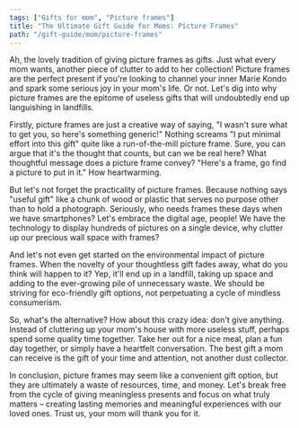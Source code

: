 ```yaml
---
tags: ["Gifts for mom", "Picture frames"]
title: "The Ultimate Gift Guide for Moms: Picture Frames"
path: "/gift-guide/mom/picture-frames"
---
```


Ah, the lovely tradition of giving picture frames as gifts. Just what every mom wants, another piece of clutter to add to her collection! Picture frames are the perfect present if you're looking to channel your inner Marie Kondo and spark some serious joy in your mom's life. Or not. Let's dig into why picture frames are the epitome of useless gifts that will undoubtedly end up languishing in landfills.

Firstly, picture frames are just a creative way of saying, "I wasn't sure what to get you, so here's something generic!" Nothing screams "I put minimal effort into this gift" quite like a run-of-the-mill picture frame. Sure, you can argue that it's the thought that counts, but can we be real here? What thoughtful message does a picture frame convey? "Here's a frame, go find a picture to put in it." How heartwarming.

But let's not forget the practicality of picture frames. Because nothing says "useful gift" like a chunk of wood or plastic that serves no purpose other than to hold a photograph. Seriously, who needs frames these days when we have smartphones? Let's embrace the digital age, people! We have the technology to display hundreds of pictures on a single device, why clutter up our precious wall space with frames?

And let's not even get started on the environmental impact of picture frames. When the novelty of your thoughtless gift fades away, what do you think will happen to it? Yep, it'll end up in a landfill, taking up space and adding to the ever-growing pile of unnecessary waste. We should be striving for eco-friendly gift options, not perpetuating a cycle of mindless consumerism.

So, what's the alternative? How about this crazy idea: don't give anything. Instead of cluttering up your mom's house with more useless stuff, perhaps spend some quality time together. Take her out for a nice meal, plan a fun day together, or simply have a heartfelt conversation. The best gift a mom can receive is the gift of your time and attention, not another dust collector.

In conclusion, picture frames may seem like a convenient gift option, but they are ultimately a waste of resources, time, and money. Let's break free from the cycle of giving meaningless presents and focus on what truly matters – creating lasting memories and meaningful experiences with our loved ones. Trust us, your mom will thank you for it.